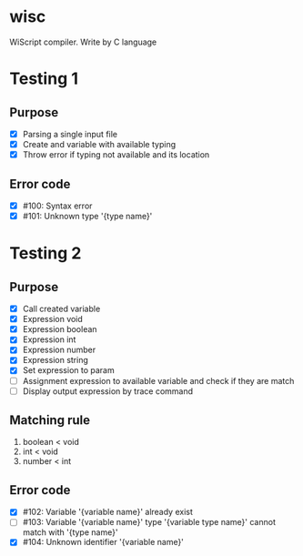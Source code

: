 # wisc
WiScript compiler. Write by C language

# Testing 1
## Purpose
- [x] Parsing a single input file
- [x] Create and variable with available typing
- [x] Throw error if typing not available and its location

## Error code
- [x] #100: Syntax error
- [x] #101: Unknown type '{type name}'

# Testing 2
## Purpose
- [x] Call created variable
- [x] Expression void
- [x] Expression boolean
- [x] Expression int
- [x] Expression number
- [x] Expression string
- [x] Set expression to param
- [ ] Assignment expression to available variable and check if they are match
- [ ] Display output expression by trace command

## Matching rule
1. boolean < void
2. int < void
3. number < int

## Error code
- [x] #102: Variable '{variable name}' already exist
- [ ] #103: Variable '{variable name}' type '{variable type name}' cannot match with '{type name}'
- [x] #104: Unknown identifier '{variable name}'
